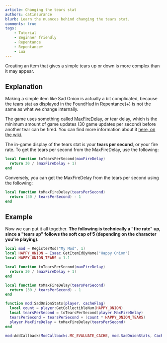 ```yaml
---
article: Changing the tears stat
authors: catinsurance
blurb: Learn the nuances behind changing the tears stat.
comments: true
tags:
    - Tutorial
    - Beginner friendly
    - Repentance
    - Repentance+
    - Lua
---
```


Creating an item that gives a simple tears up or down is more complex than it may appear.

## Explanation
Making a simple item like Sad Onion is actually a bit complicated, because the tears stat as displayed in the FoundHud in Repentance(+) is not the same as what we change internally.

The game uses something called [MaxFireDelay](https://wofsauge.github.io/IsaacDocs/rep/EntityPlayer.html#maxfiredelay), or tear delay, which is the minimum amount of game updates (30 game updates per second) before another tear can be fired. You can find more information about it [here, on the wiki](https://bindingofisaacrebirth.wiki.gg/wiki/Tears#Tear_Delay_Calculation).

The in-game display of the tears stat is your **tears per second**, or your fire rate. To get the tears per second from the MaxFireDelay, use the following:
```lua
local function toTearsPerSecond(maxFireDelay)
  return 30 / (maxFireDelay + 1)
end
```

Conversely, you can get the MaxFireDelay from the tears per second using the following:
```lua
local function toMaxFireDelay(tearsPerSecond)
  return (30 / tearsPerSecond) - 1
end
```

## Example
Now we can put it all together. **The following is technically a "fire rate" up, since a "tears up" follows the soft cap of 5 (depending on the character you're playing).**
```lua
local mod = RegisterMod("My Mod", 1)
local HAPPY_ONION = Isaac.GetItemIdByName("Happy Onion")
local HAPPY_ONION_TEARS = 1.1

local function toTearsPerSecond(maxFireDelay)
  return 30 / (maxFireDelay + 1)
end

local function toMaxFireDelay(tearsPerSecond)
  return (30 / tearsPerSecond) - 1
end

function mod:SadOnionStats(player, cacheFlag)
  local count = player:GetCollectibleNum(HAPPY_ONION)
  local tearsPerSecond = toTearsPerSecond(player.MaxFireDelay)
  tearsPerSecond = tearsPerSecond + (count * HAPPY_ONION_TEARS)
  player.MaxFireDelay = toMaxFireDelay(tearsPerSecond)
end

mod:AddCallback(ModCallbacks.MC_EVALUATE_CACHE, mod.SadOnionStats, CacheFlag.CACHE_FIREDELAY)
```